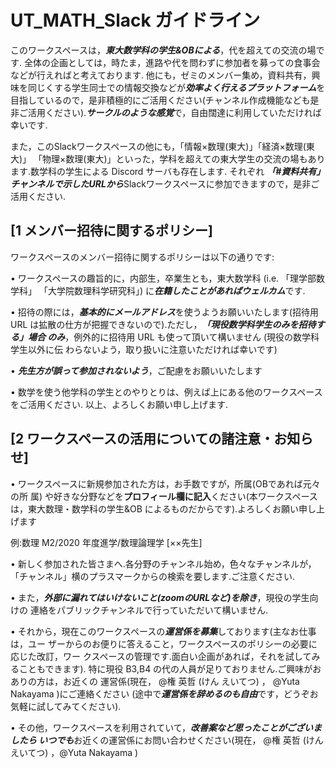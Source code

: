 # UT_MATH_Slack ガイドライン
このワークスペースは，***東大数学科の学生&OBによる***，代を超えての交流の場です. 全体の企画としては，時たま，進路や代を問わずに参加者を募っての食事会などが行えればと考えております. 
他にも，ゼミのメンバー集め，資料共有，興味を同じくする学生同士での情報交換などが***効率よく行えるプラットフォーム***を目指しているので，是非積極的にご活用ください(チャンネル作成機能なども是非ご活用ください).***サークルのような感覚***で，自由闊達に利用していただければ幸いです.

また，このSlackワークスペースの他にも，「情報×数理(東大)」「経済×数理(東大)」 「物理×数理(東大)」といった，学科を超えての東大学生の交流の場もあります.数学科の学生による Discord サーバも存在します.
それぞれ
***「#資料共有」チャンネルで示したURLから***Slackワークスペースに参加できますので，是非ご活用ください.

## [1 メンバー招待に関するポリシー]

ワークスペースのメンバー招待に関するポリシーは以下の通りです:

• ワークスペースの趣旨的に，内部生，卒業生とも，東大数学科 (i.e. 「理学部数学科」 「大学院数理科学研究科」) に***在籍したことがあればウェルカム***です.

• 招待の際には，***基本的にメールアドレス***を使うようお願いいたします(招待用URL は拡散の仕方が把握できないので).ただし，***「現役数学科学生のみを招待する」場合 のみ***，例外的に招待用 URL も使って頂いて構いません (現役の数学科学生以外に伝 わらないよう，取り扱いに注意いただければ幸いです)

• ***先生方が誤って参加されないよう***，ご配慮をお願いいたします

• 数学を使う他学科の学生とのやりとりは、例えば上にある他のワークスペースをご活用ください.
以上、よろしくお願い申し上げます.

## [2 ワークスペースの活用についての諸注意・お知らせ]

• ワークスペースに新規参加された方は，お手数ですが，所属(OBであれば元々の所
属) や好きな分野などを**プロフィール欄に記入**ください(本ワークスペースは，東大数理・数学科の学生&OB によるものだからです).よろしくお願い申し上げます 

例:数理 M2/2020 年度進学/数理論理学 [××先生]

• 新しく参加された皆さまへ.各分野のチャンネル始め，色々なチャンネルが，「チャンネル」横のプラスマークからの検索を要します.ご注意ください.

• また，***外部に漏れてはいけないこと(zoomのURLなど)を除き***，現役の学生向けの 連絡をパブリックチャンネルで行っていただいて構いません.

• それから，現在このワークスペースの***運営係を募集***しております(主なお仕事は，ユー ザーからのお便りに答えること，ワークスペースのポリシーの必要に応じた改訂，ワー クスペースの管理です.面白い企画があれば，それを試してみることもできます). 特に現役 B3,B4 の代の人員が足りておりません.ご興味がおありの方は，お近くの 運営係(現在， @権 英哲 (けん えいてつ) ， @Yuta Nakayama )にご連絡ください
(途中で***運営係を辞めるのも自由***です，どうぞお気軽に試してみてください).

• その他，ワークスペースを利用されていて，***改善案など思ったことがございましたら いつでも***お近くの運営係にお問い合わせください(現在， @権 英哲 (けん えいてつ) ，@Yuta Nakayama )
        
